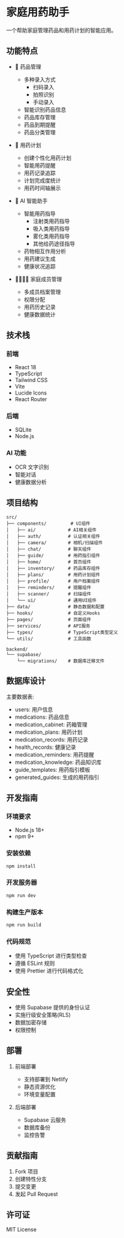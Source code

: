 # 家庭用药助手

一个帮助家庭管理药品和用药计划的智能应用。

## 功能特点

- 📱 药品管理
  - 多种录入方式
    - 扫码录入
    - 拍照识别
    - 手动录入
  - 智能识别药品信息
  - 药品库存管理
  - 药品到期提醒
  - 药品分类管理

- 💊 用药计划
  - 创建个性化用药计划
  - 智能用药提醒
  - 用药记录追踪
  - 计划完成度统计
  - 用药时间轴展示

- 🤖 AI 智能助手
  - 智能用药指导
    - 注射类用药指导
    - 吸入类用药指导
    - 雾化类用药指导
    - 其他给药途径指导
  - 药物相互作用分析
  - 用药建议生成
  - 健康状况追踪

- 👨‍👩‍👧‍👦 家庭成员管理
  - 多成员档案管理
  - 权限分配
  - 用药历史记录
  - 健康数据统计

## 技术栈

### 前端
- React 18
- TypeScript
- Tailwind CSS
- Vite
- Lucide Icons
- React Router

### 后端
- SQLite
- Node.js

### AI 功能
- OCR 文字识别
- 智能对话
- 健康数据分析

## 项目结构

```
src/
├── components/         # UI组件
│   ├── ai/            # AI相关组件
│   ├── auth/          # 认证相关组件
│   ├── camera/        # 相机/扫描组件
│   ├── chat/          # 聊天组件
│   ├── guide/         # 用药指引组件
│   ├── home/          # 首页组件
│   ├── inventory/     # 药品库存组件
│   ├── plans/         # 用药计划组件
│   ├── profile/       # 用户档案组件
│   ├── reminders/     # 提醒组件
│   ├── scanner/       # 扫描组件
│   └── ui/            # 通用UI组件
├── data/              # 静态数据和配置
├── hooks/             # 自定义Hooks
├── pages/             # 页面组件
├── services/          # API服务
├── types/             # TypeScript类型定义
└── utils/             # 工具函数

backend/
└── supabase/
    └── migrations/    # 数据库迁移文件
```

## 数据库设计

主要数据表:
- users: 用户信息
- medications: 药品信息
- medication_cabinet: 药箱管理
- medication_plans: 用药计划
- medication_records: 用药记录
- health_records: 健康记录
- medication_reminders: 用药提醒
- medication_knowledge: 药品知识库
- guide_templates: 用药指引模板
- generated_guides: 生成的用药指引

## 开发指南

### 环境要求
- Node.js 18+
- npm 9+

### 安装依赖
```bash
npm install
```

### 开发服务器
```bash
npm run dev
```

### 构建生产版本
```bash
npm run build
```

### 代码规范
- 使用 TypeScript 进行类型检查
- 遵循 ESLint 规则
- 使用 Prettier 进行代码格式化

## 安全性

- 使用 Supabase 提供的身份认证
- 实施行级安全策略(RLS)
- 数据加密存储
- 权限控制

## 部署

1. 前端部署
   - 支持部署到 Netlify
   - 静态资源优化
   - 环境变量配置

2. 后端部署
   - Supabase 云服务
   - 数据库备份
   - 监控告警

## 贡献指南

1. Fork 项目
2. 创建特性分支
3. 提交变更
4. 发起 Pull Request

## 许可证

MIT License